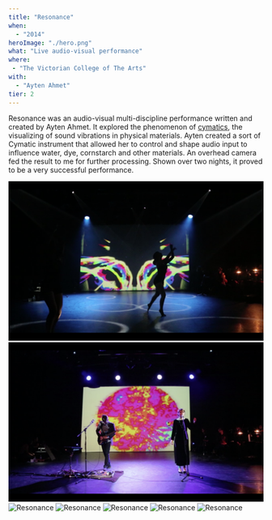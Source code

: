 ```yaml
---
title: "Resonance"
when: 
  - "2014"
heroImage: "./hero.png"
what: "Live audio-visual performance"
where:
 - "The Victorian College of The Arts"
with: 
  - "Ayten Ahmet"
tier: 2
---
```


Resonance was an audio-visual multi-discipline performance written and created by Ayten Ahmet. It explored the phenomenon of [cymatics](http://en.wikipedia.org/wiki/Cymatics), the visualizing of sound vibrations in physical materials. Ayten created a sort of Cymatic instrument that allowed her to control and shape audio input to influence water, dye, cornstarch and other materials. An overhead camera fed the result to me for further processing. Shown over two nights, it proved to be a very successful performance.

<!-- ![Resonance](./assets/Screen-Shot-2014-04-15-at-8.16.18-pm.png) -->
![Resonance](./assets/Screen-Shot-2014-04-15-at-8.20.41-pm.png)
![Resonance](./assets/Screen-Shot-2014-04-15-at-9.59.12-pm.png)
![Resonance](./assets/FH9A1498.jpg)
![Resonance](./assets/FH9A1506.jpg)
![Resonance](./assets/FH9A1508.jpg)
![Resonance](./assets/FH9A1517.jpg)
![Resonance](./assets/FH9A1573.jpg)